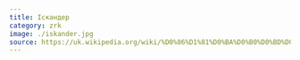 ```yaml
---
title: Іскандер
category: zrk
image: ./iskander.jpg
source: https://uk.wikipedia.org/wiki/%D0%86%D1%81%D0%BA%D0%B0%D0%BD%D0%B4%D0%B5%D1%80_(%D0%9E%D0%A2%D0%A0%D0%9A)
---
```

